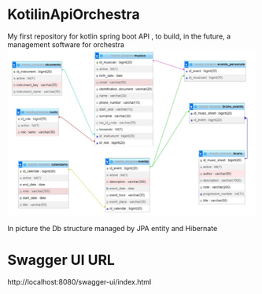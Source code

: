 # KotilinApiOrchestra
My first repository for kotlin spring boot API , to build, in the future, a management software for orchestra
![alt text](https://github.com/LucaR23/KotilinApiOrchestra/blob/main/borgone/DB_Schema.jpg)

In picture the Db structure managed by JPA entity and Hibernate

# Swagger UI URL 
http://localhost:8080/swagger-ui/index.html

